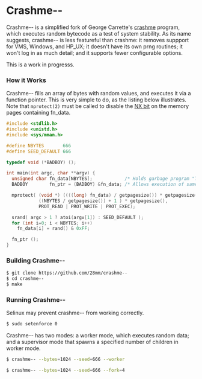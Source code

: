 # Crashme--

Crashme-- is a simplified fork of George Carrette's [crashme](people.delphiforums.com/gjc/crashme.html) program, which executes random bytecode as a test of system stability. As its name suggests, crashme-- is less featureful than crashme: it removes suppport for VMS, Windows, and HP_UX; it doesn't have its own prng routines; it won't log in as much detail; and it supports fewer configurable options.

This is a work in progresss.

### How it Works

Crashme-- fills an array of bytes with random values, and executes it via a function pointer. This is very simple to do, as the listing below illustrates. Note that `mprotect(2)` must be called to disable the [NX bit](https://en.wikipedia.org/wiki/NX_bit) on the memory pages containing fn_data.

```c
#include <stdlib.h>
#include <unistd.h>
#include <sys/mman.h>

#define NBYTES       666
#define SEED_DEFAULT 666

typedef void (*BADBOY) ();

int main(int argc, char **argv) {
  unsigned char fn_data[NBYTES];            /* Holds garbage program "TEXT" */
  BADBOY        fn_ptr = (BADBOY) &fn_data; /* Allows execution of same.    */

  mprotect( (void *) ((((long) fn_data) / getpagesize()) * getpagesize()),
            ((NBYTES / getpagesize()) + 1 ) * getpagesize(),
            PROT_READ | PROT_WRITE | PROT_EXEC);

  srand( argc > 1 ? atoi(argv[1]) : SEED_DEFAULT );
  for (int i=0; i < NBYTES; i++)
    fn_data[i] = rand() & 0xFF;

  fn_ptr ();
}
```

### Building Crashme--

```bash
$ git clone https://github.com/28mm/crashme--
$ cd crashme--
$ make
```

### Running Crashme--


Selinux may prevent crashme-- from working correctly.

```bash
$ sudo setenforce 0
```

Crashme-- has two modes: a worker mode, which executes random data; and a supervisor mode that spawns a specified number of children in worker mode.

```bash
$ crashme-- --bytes=1024 --seed=666 --worker
```

```bash
$ crashme-- --bytes=1024 --seed=666 --fork=4
```

